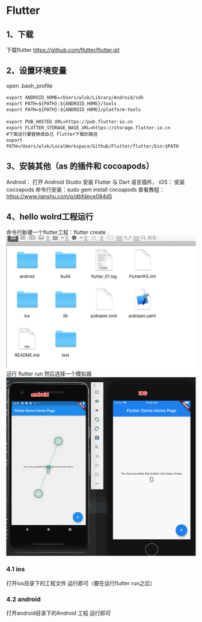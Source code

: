 # Flutter

## 1、下载
下载flutter
https://github.com/flutter/flutter.git

## 2、设置环境变量
open .bash_profile
```
export ANDROID_HOME=/Users/wlxk/Library/Android/sdk
export PATH=${PATH}:${ANDROID_HOME}/tools
export PATH=${PATH}:${ANDROID_HOME}/platform-tools

export PUB_HOSTED_URL=https://pub.flutter-io.cn
export FLUTTER_STORAGE_BASE_URL=https://storage.flutter-io.cn
#下面这行要替换成自己 flutter下载的路径
export PATH=/Users/wlxk/LocalWorkspace/Github/Flutter/flutter/bin:$PATH 
```
## 3、安装其他（as 的插件和 cocoapods）
Android：
打开 Android Studio 安装 Flutter 与 Dart 语言插件，
iOS：
安装cocoapods 命令行安装：sudo gem install cocoapods
查看教程：https://www.jianshu.com/p/dbfdece084d5

## 4、hello wolrd工程运行
命令行新建一个flutter工程：flutter create .
![](img/../Img/2020-09-05-10-55-40.png)
运行 flutter run 然后选择一个模拟器
![](img/../Img/2020-09-05-10-56-59.png)
### 4.1 ios
打开ios目录下的工程文件 运行即可（要在运行flutter run之后）
### 4.2 android
打开android目录下的Android 工程 运行即可

